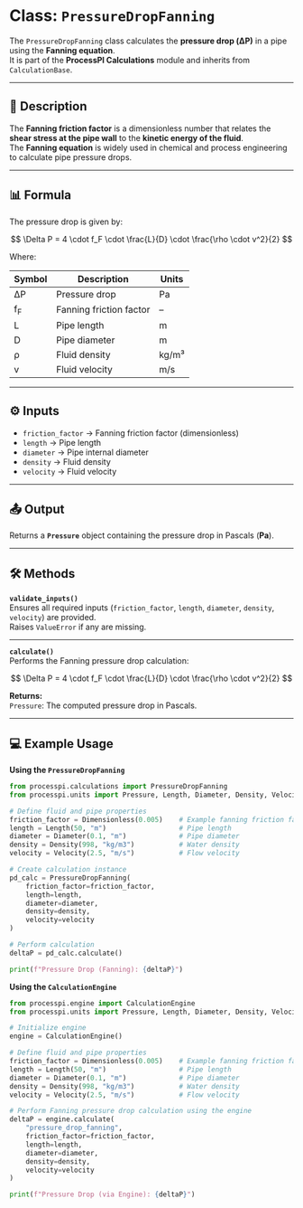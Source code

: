 # Class: `PressureDropFanning`

The `PressureDropFanning` class calculates the **pressure drop (ΔP)** in a pipe using the **Fanning equation**.  
It is part of the **ProcessPI Calculations** module and inherits from `CalculationBase`.

---

## 📖 Description

The **Fanning friction factor** is a dimensionless number that relates the **shear stress at the pipe wall** to the **kinetic energy of the fluid**.  
The **Fanning equation** is widely used in chemical and process engineering to calculate pipe pressure drops.

---

## 📊 Formula

The pressure drop is given by:

$$
\Delta P = 4 \cdot f_F \cdot \frac{L}{D} \cdot \frac{\rho \cdot v^2}{2}
$$

Where:

| Symbol   | Description                    | Units   |
|----------|--------------------------------|---------|
| ΔP       | Pressure drop                  | Pa      |
| f<sub>F</sub>      | Fanning friction factor        | –       |
| L        | Pipe length                    | m       |
| D        | Pipe diameter                  | m       |
| ρ        | Fluid density                  | kg/m³   |
| v        | Fluid velocity                 | m/s     |

---

## ⚙️ Inputs

- `friction_factor` → Fanning friction factor (dimensionless)  
- `length` → Pipe length  
- `diameter` → Pipe internal diameter  
- `density` → Fluid density  
- `velocity` → Fluid velocity  

---

## 📤 Output

Returns a **`Pressure`** object containing the pressure drop in Pascals (**Pa**).

---

## 🛠️ Methods

**`validate_inputs()`**  
Ensures all required inputs (`friction_factor`, `length`, `diameter`, `density`, `velocity`) are provided.  
Raises `ValueError` if any are missing.

---

**`calculate()`**  
Performs the Fanning pressure drop calculation:

$$
\Delta P = 4 \cdot f_F \cdot \frac{L}{D} \cdot \frac{\rho \cdot v^2}{2}
$$

**Returns:**  
`Pressure`: The computed pressure drop in Pascals.

---

## 💻 Example Usage

**Using the `PressureDropFanning`**

```python
from processpi.calculations import PressureDropFanning
from processpi.units import Pressure, Length, Diameter, Density, Velocity, Dimensionless

# Define fluid and pipe properties
friction_factor = Dimensionless(0.005)    # Example fanning friction factor
length = Length(50, "m")                  # Pipe length
diameter = Diameter(0.1, "m")             # Pipe diameter
density = Density(998, "kg/m3")           # Water density
velocity = Velocity(2.5, "m/s")           # Flow velocity

# Create calculation instance
pd_calc = PressureDropFanning(
    friction_factor=friction_factor,
    length=length,
    diameter=diameter,
    density=density,
    velocity=velocity
)

# Perform calculation
deltaP = pd_calc.calculate()

print(f"Pressure Drop (Fanning): {deltaP}")
```

**Using the `CalculationEngine`**

```py
from processpi.engine import CalculationEngine
from processpi.units import Pressure, Length, Diameter, Density, Velocity, Dimensionless

# Initialize engine
engine = CalculationEngine()

# Define fluid and pipe properties
friction_factor = Dimensionless(0.005)    # Example fanning friction factor
length = Length(50, "m")                  # Pipe length
diameter = Diameter(0.1, "m")             # Pipe diameter
density = Density(998, "kg/m3")           # Water density
velocity = Velocity(2.5, "m/s")           # Flow velocity

# Perform Fanning pressure drop calculation using the engine
deltaP = engine.calculate(
    "pressure_drop_fanning",
    friction_factor=friction_factor,
    length=length,
    diameter=diameter,
    density=density,
    velocity=velocity
)

print(f"Pressure Drop (via Engine): {deltaP}")
```